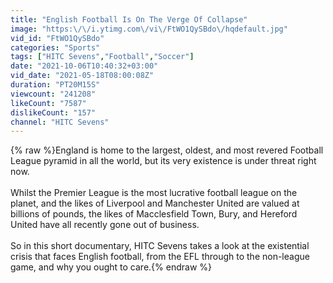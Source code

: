 ```yaml
---
title: "English Football Is On The Verge Of Collapse"
image: "https:\/\/i.ytimg.com\/vi\/FtWO1QySBdo\/hqdefault.jpg"
vid_id: "FtWO1QySBdo"
categories: "Sports"
tags: ["HITC Sevens","Football","Soccer"]
date: "2021-10-06T10:40:32+03:00"
vid_date: "2021-05-18T08:00:08Z"
duration: "PT20M15S"
viewcount: "241208"
likeCount: "7587"
dislikeCount: "157"
channel: "HITC Sevens"
---
```

{% raw %}England is home to the largest, oldest, and most revered Football League pyramid in all the world, but its very existence is under threat right now.<br /><br />Whilst the Premier League is the most lucrative football league on the planet, and the likes of Liverpool and Manchester United are valued at billions of pounds, the likes of Macclesfield Town, Bury, and Hereford United have all recently gone out of business.<br /><br />So in this short documentary, HITC Sevens takes a look at the existential crisis that faces English football, from the EFL through to the non-league game, and why you ought to care.{% endraw %}
